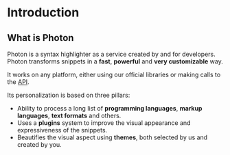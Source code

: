 # Introduction

## What is Photon

Photon is a syntax highlighter as a service created by and for developers. Photon transforms snippets in a **fast**, **powerful** and **very customizable** way.

It works on any platform, either using our official libraries or making calls to the [API](https://photon.sh/docs/getting-started/api-reference).

Its personalization is based on three pillars:

* Ability to process a long list of **programming languages**, **markup languages**, **text formats** and others.
* Uses a **plugins** system to improve the visual appearance and expressiveness of the snippets.
* Beautifies the visual aspect using **themes**, both selected by us and created by you.
